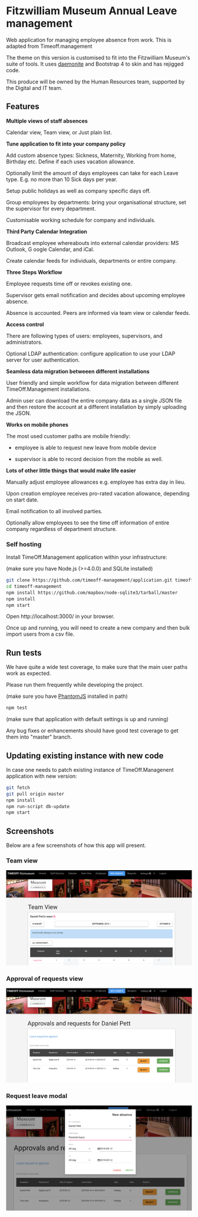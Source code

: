 
# Fitzwilliam Museum Annual Leave management

Web application for managing employee absence from work. This is adapted from
Timeoff.management

The theme on this version is customised to fit into the Fitzwilliam Museum's
suite of tools. It uses [daemonite](http://daemonite.github.io/material) and
Bootstrap 4 to skin and has rejigged code.

This produce will be owned by the Human Resources team, supported by the Digital
and IT team.

## Features

**Multiple views of staff absences**

Calendar view, Team view, or Just plain list.

**Tune application to fit into your company policy**

Add custom absence types: Sickness, Maternity, Working from home, Birthday etc.
Define if each uses vacation allowance.

Optionally limit the amount of days employees can take for each Leave type. E.g.
no more than 10 Sick days per year.

Setup public holidays as well as company specific days off.

Group employees by departments: bring your organisational structure, set the
supervisor for every department.

Customisable working schedule for company and individuals.

**Third Party Calendar Integration**

Broadcast employee whereabouts into external calendar providers: MS Outlook, G
oogle Calendar, and iCal.

Create calendar feeds for individuals, departments or entire company.

**Three Steps Workflow**

Employee requests time off or revokes existing one.

Supervisor gets email notification and decides about upcoming employee absence.

Absence is accounted. Peers are informed via team view or calendar feeds.

**Access control**

There are following types of users: employees, supervisors, and administrators.

Optional LDAP authentication: configure application to use your LDAP server for
user authentication.

**Seamless data migration betweeen different installations**

User friendly and simple workflow for data migration between different
TimeOff.Management installations.

Admin user can download the entire company data as a single JSON file and then
restore the account at a different installation by simply uploading the JSON.

**Works on mobile phones**

The most used customer paths are mobile friendly:

* employee is able to request new leave from mobile device

* supervisor is able to record decision from the mobile as well.

**Lots of other little things that would make life easier**

Manually adjust employee allowances
e.g. employee has extra day in lieu.

Upon creation employee receives pro-rated vacation allowance, depending on start
date.

Email notification to all involved parties.

Optionally allow employees to see the time off information of entire company
regardless of department structure.


### Self hosting

Install TimeOff.Management application within your infrastructure:

(make sure you have Node.js (>=4.0.0) and SQLite installed)

```bash
git clone https://github.com/timeoff-management/application.git timeoff-management
cd timeoff-management
npm install https://github.com/mapbox/node-sqlite3/tarball/master
npm install
npm start
```
Open http://localhost:3000/ in your browser.

Once up and running, you will need to create a new company and then bulk import
users from a csv file.

## Run tests

We have quite a wide test coverage, to make sure that the main user paths work as expected.

Please run them frequently while developing the project.

(make sure you have [PhantomJS](http://phantomjs.org/download.html) installed in path)

```bash
npm test
```

(make sure that application with default settings is up and running)

Any bug fixes or enhancements should have good test coverage to get them into "master" branch.

## Updating existing instance with new code

In case one needs to patch existing instance of TimeOff.Managenent application with new version:

```bash
git fetch
git pull origin master
npm install
npm run-script db-update
npm start
```

## Screenshots

Below are a few screenshots of how this app will present.

### Team view
![](public/img/screenshots/team.png)
### Approval of requests view
![](public/img/screenshots/approvals.png)
### Request leave modal
![](public/img/screenshots/request.png)

